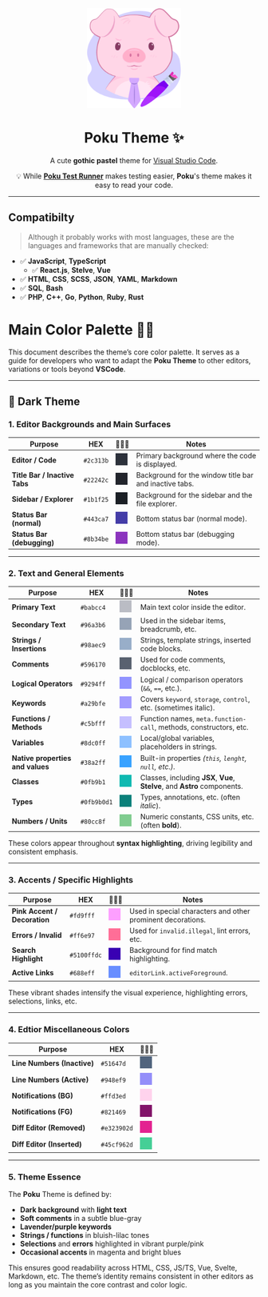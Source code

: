 <div align="center">
<img height="200" alt="Poku's Logo" src="./packages/vscode/assets/icon.png">

# Poku Theme ✨

A cute **gothic pastel** theme for [Visual Studio Code](https://github.com/microsoft/vscode).

💡 While [**Poku Test Runner**](https://github.com/wellwelwel/poku) makes testing easier, **Poku**'s theme makes it easy to read your code.

</div>

---

## Compatibilty

> Although it probably works with most languages, these are the languages and frameworks that are manually checked:

- ✅ **JavaScript**, **TypeScript**
  - ✅ **React.js**, **Stelve**, **Vue**
- ✅ **HTML**, **CSS**, **SCSS**, **JSON**, **YAML**, **Markdown**
- ✅ **SQL**, **Bash**
- ✅ **PHP**, **C++**, **Go**, **Python**, **Ruby**, **Rust**

# Main Color Palette 🎨🐷

This document describes the theme’s core color palette. It serves as a guide for developers who want to adapt the **Poku Theme** to other editors, variations or tools beyond **VSCode**.

---

## 🌌 Dark Theme

### 1. Editor Backgrounds and Main Surfaces

| Purpose                       | HEX       | 👨🏻‍🎨                                                       | Notes                                                  |
| ----------------------------- | --------- | -------------------------------------------------------- | ------------------------------------------------------ |
| **Editor / Code**             | `#2c313b` | <img src="./packages/vscode/assets/colors/2c313b.png" /> | Primary background where the code is displayed.        |
| **Title Bar / Inactive Tabs** | `#22242c` | <img src="./packages/vscode/assets/colors/22242c.png" /> | Background for the window title bar and inactive tabs. |
| **Sidebar / Explorer**        | `#1b1f25` | <img src="./packages/vscode/assets/colors/1b1f25.png" /> | Background for the sidebar and the file explorer.      |
| **Status Bar (normal)**       | `#443ca7` | <img src="./packages/vscode/assets/colors/443ca7.png" /> | Bottom status bar (normal mode).                       |
| **Status Bar (debugging)**    | `#8b34be` | <img src="./packages/vscode/assets/colors/8b34be.png" /> | Bottom status bar (debugging mode).                    |

---

### 2. Text and General Elements

| Purpose                          | HEX         | 👨🏻‍🎨                                                         | Notes                                                                      |
| -------------------------------- | ----------- | ---------------------------------------------------------- | -------------------------------------------------------------------------- |
| **Primary Text**                 | `#babcc4`   | <img src="./packages/vscode/assets/colors/babcc4.png" />   | Main text color inside the editor.                                         |
| **Secondary Text**               | `#96a3b6`   | <img src="./packages/vscode/assets/colors/96a3b6.png" />   | Used in the sidebar items, breadcrumb, etc.                                |
| **Strings / Insertions**         | `#98aec9`   | <img src="./packages/vscode/assets/colors/98aec9.png" />   | Strings, template strings, inserted code blocks.                           |
| **Comments**                     | `#596170`   | <img src="./packages/vscode/assets/colors/596170.png" />   | Used for code comments, docblocks, etc.                                    |
| **Logical Operators**            | `#9294ff`   | <img src="./packages/vscode/assets/colors/9294ff.png" />   | Logical / comparison operators (`&&`, `==`, etc.).                         |
| **Keywords**                     | `#a29bfe`   | <img src="./packages/vscode/assets/colors/a29bfe.png" />   | Covers `keyword`, `storage`, `control`, etc. (sometimes italic).           |
| **Functions / Methods**          | `#c5bfff`   | <img src="./packages/vscode/assets/colors/c5bfff.png" />   | Function names, `meta.function-call`, methods, constructors, etc.          |
| **Variables**                    | `#8dc0ff`   | <img src="./packages/vscode/assets/colors/8dc0ff.png" />   | Local/global variables, placeholders in strings.                           |
| **Native properties and values** | `#38a2ff`   | <img src="./packages/vscode/assets/colors/38a2ff.png" />   | Built-in properties _(`this`, `lenght`, `null`, etc.)_.                    |
| **Classes**                      | `#0fb9b1`   | <img src="./packages/vscode/assets/colors/0fb9b1.png" />   | Classes, including **JSX**, **Vue**, **Stelve**, and **Astro** components. |
| **Types**                        | `#0fb9b0d1` | <img src="./packages/vscode/assets/colors/0fb9b0d1.png" /> | Types, annotations, etc. (often _italic_).                                 |
| **Numbers / Units**              | `#80cc8f`   | <img src="./packages/vscode/assets/colors/80cc8f.png" />   | Numeric constants, CSS units, etc. (often **bold**).                       |

These colors appear throughout **syntax highlighting**, driving legibility and consistent emphasis.

---

### 3. Accents / Specific Highlights

| Purpose                      | HEX         | 👨🏻‍🎨                                                         | Notes                                                       |
| ---------------------------- | ----------- | ---------------------------------------------------------- | ----------------------------------------------------------- |
| **Pink Accent / Decoration** | `#fd9fff`   | <img src="./packages/vscode/assets/colors/fd9fff.png" />   | Used in special characters and other prominent decorations. |
| **Errors / Invalid**         | `#ff6e97`   | <img src="./packages/vscode/assets/colors/ff6e97.png" />   | Used for `invalid.illegal`, lint errors, etc.               |
| **Search Highlight**         | `#5100ffdc` | <img src="./packages/vscode/assets/colors/5100ffdc.png" /> | Background for find match highlighting.                     |
| **Active Links**             | `#688eff`   | <img src="./packages/vscode/assets/colors/688eff.png" />   | `editorLink.activeForeground`.                              |

These vibrant shades intensify the visual experience, highlighting errors, selections, links, etc.

---

### 4. Edtior Miscellaneous Colors

| Purpose                     | HEX         | 👨🏻‍🎨                                                         |
| --------------------------- | ----------- | ---------------------------------------------------------- |
| **Line Numbers (Inactive)** | `#51647d`   | <img src="./packages/vscode/assets/colors/51647d.png" />   |
| **Line Numbers (Active)**   | `#948ef9`   | <img src="./packages/vscode/assets/colors/948ef9.png" />   |
| **Notifications (BG)**      | `#ffd3ed`   | <img src="./packages/vscode/assets/colors/ffd3ed.png" />   |
| **Notifications (FG)**      | `#821469`   | <img src="./packages/vscode/assets/colors/821469.png" />   |
| **Diff Editor (Removed)**   | `#e323902d` | <img src="./packages/vscode/assets/colors/e323902d.png" /> |
| **Diff Editor (Inserted)**  | `#45cf962d` | <img src="./packages/vscode/assets/colors/45cf962d.png" /> |

---

### 5. Theme Essence

The **Poku** Theme is defined by:

- **Dark background** with **light text**
- **Soft comments** in a subtle blue-gray
- **Lavender/purple keywords**
- **Strings / functions** in bluish-lilac tones
- **Selections** and **errors** highlighted in vibrant purple/pink
- **Occasional accents** in magenta and bright blues

This ensures good readability across HTML, CSS, JS/TS, Vue, Svelte, Markdown, etc. The theme’s identity remains consistent in other editors as long as you maintain the core contrast and color logic.

